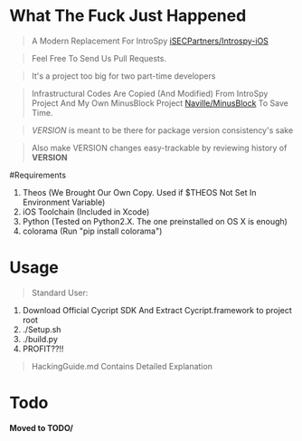 # What The Fuck Just Happened
> A Modern Replacement For IntroSpy [iSECPartners/Introspy-iOS][1]

> Feel Free To Send Us Pull Requests. 

> It's a project too big for two part-time developers

> Infrastructural Codes Are Copied (And Modified) From IntroSpy Project And My Own MinusBlock Project [Naville/MinusBlock][2] To Save Time.

> *VERSION* is meant to be there for package version consistency's sake

> Also make VERSION changes easy-trackable by reviewing history of **VERSION**

#Requirements
1.  Theos (We Brought Our Own Copy. Used if $THEOS Not Set In Environment Variable)
2.  iOS Toolchain (Included in Xcode)
3.  Python (Tested on Python2.X. The one preinstalled on OS X is enough)
4.  colorama (Run "pip install colorama")


# Usage
>Standard User:

1.	Download Official Cycript SDK And Extract Cycript.framework to project root
2.	./Setup.sh
3.	./build.py
4.	PROFIT??!!

>HackingGuide.md Contains Detailed Explanation

# Todo

**Moved to TODO/**

[1]:	https://github.com/iSECPartners/Introspy-iOS
[2]:	https://github.com/Naville/MinusBlock